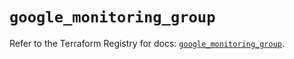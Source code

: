 # `google_monitoring_group`

Refer to the Terraform Registry for docs: [`google_monitoring_group`](https://registry.terraform.io/providers/hashicorp/google/6.47.0/docs/resources/monitoring_group).
